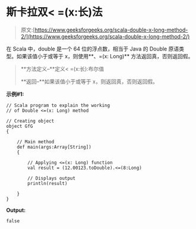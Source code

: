 # 斯卡拉双< =(x:长)法

> 原文:[https://www.geeksforgeeks.org/scala-double-x-long-method-2/](https://www.geeksforgeeks.org/scala-double-x-long-method-2/)

在 Scala 中，double 是一个 64 位的浮点数，相当于 Java 的 Double 原语类型。如果该值小于或等于 x，则使用**、=(x: Long)** 方法返回真，否则返回假。

> **方法定义–**定义< =(x:长):布尔值
> 
> **返回–**如果该值小于或等于 x，则返回真，否则返回假。

**示例#1:**

```
// Scala program to explain the working 
// of Double <=(x: Long) method

// Creating object
object GfG
{ 

    // Main method
    def main(args:Array[String])
    {

        // Applying <=(x: Long) function
        val result = (12.00123.toDouble).<=(8:Long)

        // Displays output
        println(result)

    }
} 
```

**Output:**

```
false

```